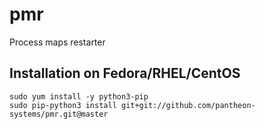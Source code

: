 pmr
===

Process maps restarter

Installation on Fedora/RHEL/CentOS
---

    sudo yum install -y python3-pip
    sudo pip-python3 install git+git://github.com/pantheon-systems/pmr.git@master
